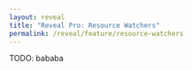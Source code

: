 ```yaml
---
layout: reveal
title: "Reveal Pro: Resource Watchers"
permalink: /reveal/feature/resource-watchers
---
```

TODO: bababa